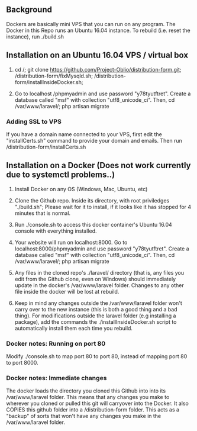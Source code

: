 ## Background
Dockers are basically mini VPS that you can run on any program. The Docker in this Repo runs an Ubuntu 16.04 instance. To rebuild (i.e. reset the instance), run ./build.sh

## Installation on an Ubuntu 16.04 VPS / virtual box

1. cd /; git clone https://github.com/Project-Oblio/distribution-form.git; /distribution-form/fixMysqld.sh; /distribution-form/installInsideDocker.sh; 

2. Go to localhost /phpmyadmin and use password "y78tyutftret". Create a database called "msf" with collection "utf8_unicode_ci". Then, cd /var/www/laravel/; php artisan migrate

### Adding SSL to VPS

If you have a domain name connected to your VPS, first edit the "installCerts.sh" command to provide your domain and emails. Then run /distribution-form/installCerts.sh

## Installation on a Docker (Does not work currently due to systemctl problems..)
1. Install Docker on any OS (Windows, Mac, Ubuntu, etc)

2. Clone the Github repo. Inside its directory, with root priviledges "./build.sh"; Please wait for it to install, if it looks like it has stopped for 4 minutes that is normal.

3. Run ./console.sh to access this docker container's Ubuntu 16.04 console with everything installed.

4. Your website will run on localhost:8000. Go to localhost:8000/phpmyadmin and use password "y78tyutftret". Create a database called "msf" with collection "utf8_unicode_ci". Then, cd /var/www/laravel/; php artisan migrate

5. Any files in the cloned repo's ./laravel/ directory (that is, any files you edit from the Github clone, even on Windows) should immediately update in the docker's /var/www/laravel folder. Changes to any other file inside the docker will be lost at rebuild. 

6. Keep in mind any changes outside the /var/www/laravel folder won't carry over to the new instance (this is both a good thing and a bad thing). For modiifications outside the laravel folder (e.g installing a package), add the commands the ./installInsideDocker.sh script to automatically install them each time you rebuild. 

### Docker notes:  Running on port 80
Modify ./console.sh to map port 80 to port 80, instead of mapping port 80 to port 8000. 

### Docker notes: Immediate changes

The docker loads the directory you cloned this Github into into its /var/www/laravel folder. This means that any changes you make to wherever you cloned or pulled this git will carryover into the Docker. It also COPIES this github folder into a /distribution-form folder. This acts as a "backup" of sorts that won't have any changes you make in the /var/www/laravel folder. 
